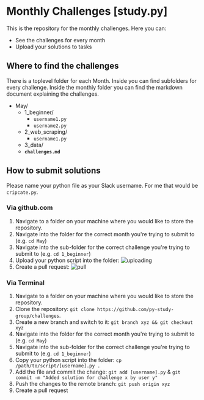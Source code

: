 # Monthly Challenges [study.py]

This is the repository for the monthly challenges. Here you can:

* See the challenges for every month
* Upload your solutions to tasks

## Where to find the challenges

There is a toplevel folder for each Month. Inside you can find subfolders for every challenge. Inside the monthly folder you can find the markdown document explaining the challenges.

* May/
  * 1_beginner/
    * `username1.py`
    * `username2.py`
  * 2_web_scraping/
    * `username1.py`
  * 3_data/
  * **`challenges.md`**

## How to submit solutions

Please name your python file as your Slack username. For me that would be `cripcate.py`.

### Via github.com

1. Navigate to a folder on your machine where you would like to store the repository.
3. Navigate into the folder for the correct month you're trying to submit to (e.g. `cd May`)
4. Navigate into the sub-folder for the correct challenge you're trying to submit to (e.g. `cd 1_beginner`)
5. Upload your python script into the folder: ![uploading](https://i.imgur.com/gbdCvKF.png)
6. Create a pull request: ![pull](https://i.imgur.com/0ngU8Wy.png)

### Via Terminal

1. Navigate to a folder on your machine where you would like to store the repository.
2. Clone the repository: `git clone https://github.com/py-study-group/challenges`.
3. Create a new branch and switch to it: `git branch xyz && git checkout xyz`
4. Navigate into the folder for the correct month you're trying to submit to (e.g. `cd May`)
5. Navigate into the sub-folder for the correct challenge you're trying to submit to (e.g. `cd 1_beginner`)
6. Copy your python script into the folder: `cp /path/to/script/[username].py .`
7. Add the file and commit the change: `git add [username].py` & `git commit -m "Added solution for challenge x by user y"`
8. Push the changes to the remote branch: `git push origin xyz`
9. Create a pull request
